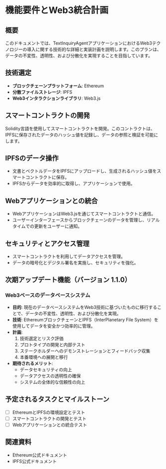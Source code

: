 # 機能要件とWeb3統合計画

## 概要
このドキュメントでは、TextInquiryAgentアプリケーションにおけるWeb3テクノロジーの導入に関する技術的な詳細と実装計画を説明します。このプランは、データの不変性、透明性、および分散化を実現することを目指しています。

## 技術選定
- **ブロックチェーンプラットフォーム**: Ethereum
- **分散ファイルストレージ**: IPFS
- **Web3インタラクションライブラリ**: Web3.js

## スマートコントラクトの開発
Solidity言語を使用してスマートコントラクトを開発。このコントラクトは、IPFSに保存されたデータのハッシュ値を記録し、データの参照と検証を可能にします。

## IPFSのデータ操作
- 文書とベクトルデータをIPFSにアップロードし、生成されるハッシュ値をスマートコントラクトに保存。
- IPFSからデータを効率的に取得し、アプリケーションで使用。

## Webアプリケーションとの統合
- WebアプリケーションはWeb3.jsを通じてスマートコントラクトと通信。
- ユーザーインターフェースからブロックチェーンのデータを管理し、リアルタイムでの更新をユーザーに通知。

## セキュリティとアクセス管理
- スマートコントラクトを利用してデータアクセスを管理。
- データの暗号化とデジタル署名を実施し、セキュリティを強化。

## 次期アップデート機能（バージョン 1.1.0）

### Web3ベースのデータベースシステム
- **目的**: 現在のデータベースシステムをWeb3技術に基づいたものに移行することで、データの不変性、透明性、および分散化を実現。
- **技術**: EthereumブロックチェーンとIPFS（InterPlanetary File System）を使用してデータを安全かつ効率的に管理。
- **計画**: 
   1. 技術選定とリスク評価
   2. プロトタイプの開発と内部テスト
   3. ステークホルダーへのデモンストレーションとフィードバック収集
   4. 本番環境への展開と移行
- **期待されるメリット**:
   - データセキュリティの向上
   - データアクセスの透明性の確保
   - システムの全体的な信頼性の向上

## 予定されるタスクとマイルストーン
- [ ] EthereumとIPFSの環境設定とテスト
- [ ] スマートコントラクトの開発とテスト
- [ ] Webアプリケーションとの統合テスト

## 関連資料
- Ethereum公式ドキュメント
- IPFS公式ドキュメント
